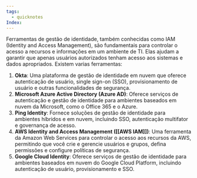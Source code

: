 ```yaml
---
tags:
  - quicknotes
Index:
---
```


Ferramentas de gestão de identidade, também conhecidas como IAM (Identity and Access Management), são fundamentais para controlar o acesso a recursos e informações em um ambiente de TI. Elas ajudam a garantir que apenas usuários autorizados tenham acesso aos sistemas e dados apropriados. Existem varias ferramentas:
1. **Okta**: Uma plataforma de gestão de identidade em nuvem que oferece autenticação de usuário, single sign-on (SSO), provisionamento de usuário e outras funcionalidades de segurança.
2. **Microsoft Azure Active Directory (Azure AD)**: Oferece serviços de autenticação e gestão de identidade para ambientes baseados em nuvem da Microsoft, como o Office 365 e o Azure.
3. **Ping Identity**: Fornece soluções de gestão de identidade para ambientes híbridos e em nuvem, incluindo SSO, autenticação multifator e governança de acesso.
4. **AWS Identity and Access Management ([[AWS IAM]])**: Uma ferramenta da Amazon Web Services para controlar o acesso aos recursos da AWS, permitindo que você crie e gerencie usuários e grupos, defina permissões e configure políticas de segurança.
5. **Google Cloud Identity**: Oferece serviços de gestão de identidade para ambientes baseados em nuvem do Google Cloud Platform, incluindo autenticação de usuário, provisionamento e SSO.